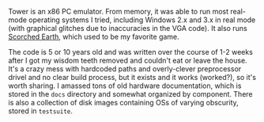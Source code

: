 Tower is an x86 PC emulator. From memory, it was able to run most real-mode operating systems I tried, including Windows 2.x and 3.x in real mode (with graphical glitches due to inaccuracies in the VGA code). It also runs [Scorched Earth][se], which used to be my favorite game.

The code is 5 or 10 years old and was written over the course of 1-2 weeks after I got my wisdom teeth removed and couldn't eat or leave the house. It's a crazy mess with hardcoded paths and overly-clever preprocessor drivel and no clear build process, but it exists and it works (worked?), so it's worth sharing. I amassed tons of old hardware documentation, which is stored in the `docs` directory and somewhat organized by component. There is also a collection of disk images containing OSs of varying obscurity, stored in `testsuite`.

[se]: http://en.wikipedia.org/wiki/Scorched_Earth_%28video_game%29
